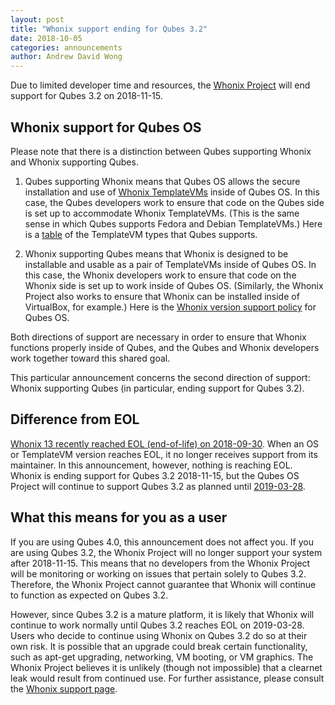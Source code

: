 ```yaml
---
layout: post
title: "Whonix support ending for Qubes 3.2"
date: 2018-10-05
categories: announcements
author: Andrew David Wong
---
```


Due to limited developer time and resources, the [Whonix Project] will
end support for Qubes 3.2 on 2018-11-15.


Whonix support for Qubes OS
---------------------------

Please note that there is a distinction between Qubes supporting Whonix
and Whonix supporting Qubes.

1. Qubes supporting Whonix means that Qubes OS allows the secure
   installation and use of [Whonix TemplateVMs] inside of Qubes OS. In
   this case, the Qubes developers work to ensure that code on the Qubes
   side is set up to accommodate Whonix TemplateVMs. (This is the same
   sense in which Qubes supports Fedora and Debian TemplateVMs.) Here is
   a [table][templatevm-support] of the TemplateVM types that Qubes
   supports.

2. Whonix supporting Qubes means that Whonix is designed to be
   installable and usable as a pair of TemplateVMs inside of Qubes OS.
   In this case, the Whonix developers work to ensure that code on the
   Whonix side is set up to work inside of Qubes OS. (Similarly, the
   Whonix Project also works to ensure that Whonix can be installed
   inside of VirtualBox, for example.) Here is the [Whonix version
   support policy] for Qubes OS.

Both directions of support are necessary in order to ensure that Whonix
functions properly inside of Qubes, and the Qubes and Whonix developers
work together toward this shared goal.

This particular announcement concerns the second direction of support:
Whonix supporting Qubes (in particular, ending support for Qubes 3.2).


Difference from EOL
-------------------

[Whonix 13 recently reached EOL (end-of-life) on
2018-09-30][whonix-13-eol]. When an OS or TemplateVM version reaches
EOL, it no longer receives support from its maintainer. In this
announcement, however, nothing is reaching EOL. Whonix is ending support
for Qubes 3.2 2018-11-15, but the Qubes OS Project will continue to
support Qubes 3.2 as planned until [2019-03-28][qubes-3.2-eol].


What this means for you as a user
---------------------------------

If you are using Qubes 4.0, this announcement does not affect you. If
you are using Qubes 3.2, the Whonix Project will no longer support your
system after 2018-11-15. This means that no developers from the Whonix
Project will be monitoring or working on issues that pertain solely to
Qubes 3.2. Therefore, the Whonix Project cannot guarantee that Whonix
will continue to function as expected on Qubes 3.2.

However, since Qubes 3.2 is a mature platform, it is likely that Whonix
will continue to work normally until Qubes 3.2 reaches EOL on
2019-03-28. Users who decide to continue using Whonix on Qubes 3.2 do so
at their own risk. It is possible that an upgrade could break certain
functionality, such as apt-get upgrading, networking, VM booting, or VM
graphics. The Whonix Project believes it is unlikely (though not
impossible) that a clearnet leak would result from continued use. For
further assistance, please consult the [Whonix support page].


[Whonix Project]: https://www.whonix.org/
[Whonix TemplateVMs]: /doc/whonix/
[templatevm-support]: /doc/supported-versions/#templates
[whonix-13-eol]: /news/2018/08/24/whonix-13-approaching-eol/
[Whonix version support policy]: /doc/supported-versions/#note-on-whonix-support
[qubes-3.2-eol]: /news/2018/03/28/qubes-40/#the-past-and-the-future
[Whonix support page]: https://www.whonix.org/wiki/Support

